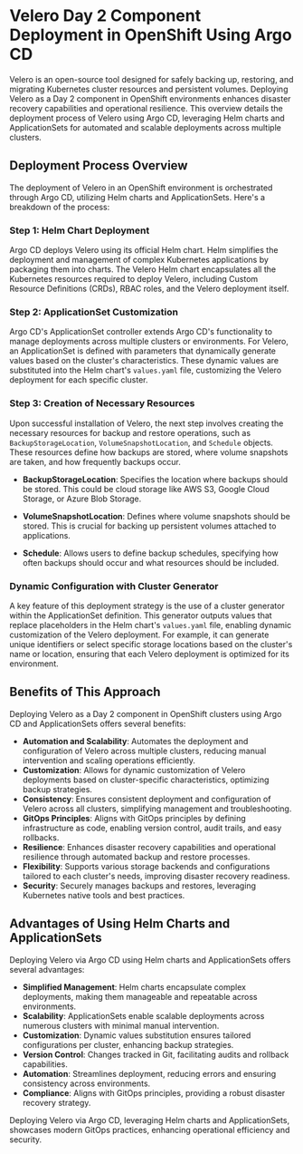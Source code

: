 # Velero Day 2 Component Deployment in OpenShift Using Argo CD

Velero is an open-source tool designed for safely backing up, restoring, and migrating Kubernetes cluster resources and persistent volumes. Deploying Velero as a Day 2 component in OpenShift environments enhances disaster recovery capabilities and operational resilience. This overview details the deployment process of Velero using Argo CD, leveraging Helm charts and ApplicationSets for automated and scalable deployments across multiple clusters.

## Deployment Process Overview

The deployment of Velero in an OpenShift environment is orchestrated through Argo CD, utilizing Helm charts and ApplicationSets. Here's a breakdown of the process:

### Step 1: Helm Chart Deployment

Argo CD deploys Velero using its official Helm chart. Helm simplifies the deployment and management of complex Kubernetes applications by packaging them into charts. The Velero Helm chart encapsulates all the Kubernetes resources required to deploy Velero, including Custom Resource Definitions (CRDs), RBAC roles, and the Velero deployment itself.

### Step 2: ApplicationSet Customization

Argo CD's ApplicationSet controller extends Argo CD's functionality to manage deployments across multiple clusters or environments. For Velero, an ApplicationSet is defined with parameters that dynamically generate values based on the cluster's characteristics. These dynamic values are substituted into the Helm chart's `values.yaml` file, customizing the Velero deployment for each specific cluster.

### Step 3: Creation of Necessary Resources

Upon successful installation of Velero, the next step involves creating the necessary resources for backup and restore operations, such as `BackupStorageLocation`, `VolumeSnapshotLocation`, and `Schedule` objects. These resources define how backups are stored, where volume snapshots are taken, and how frequently backups occur.

- **BackupStorageLocation**: Specifies the location where backups should be stored. This could be cloud storage like AWS S3, Google Cloud Storage, or Azure Blob Storage.
  
- **VolumeSnapshotLocation**: Defines where volume snapshots should be stored. This is crucial for backing up persistent volumes attached to applications.

- **Schedule**: Allows users to define backup schedules, specifying how often backups should occur and what resources should be included.

### Dynamic Configuration with Cluster Generator

A key feature of this deployment strategy is the use of a cluster generator within the ApplicationSet definition. This generator outputs values that replace placeholders in the Helm chart's `values.yaml` file, enabling dynamic customization of the Velero deployment. For example, it can generate unique identifiers or select specific storage locations based on the cluster's name or location, ensuring that each Velero deployment is optimized for its environment.

## Benefits of This Approach

Deploying Velero as a Day 2 component in OpenShift clusters using Argo CD and ApplicationSets offers several benefits:

- **Automation and Scalability**: Automates the deployment and configuration of Velero across multiple clusters, reducing manual intervention and scaling operations efficiently.
- **Customization**: Allows for dynamic customization of Velero deployments based on cluster-specific characteristics, optimizing backup strategies.
- **Consistency**: Ensures consistent deployment and configuration of Velero across all clusters, simplifying management and troubleshooting.
- **GitOps Principles**: Aligns with GitOps principles by defining infrastructure as code, enabling version control, audit trails, and easy rollbacks.
- **Resilience**: Enhances disaster recovery capabilities and operational resilience through automated backup and restore processes.
- **Flexibility**: Supports various storage backends and configurations tailored to each cluster's needs, improving disaster recovery readiness.
- **Security**: Securely manages backups and restores, leveraging Kubernetes native tools and best practices.

## Advantages of Using Helm Charts and ApplicationSets

Deploying Velero via Argo CD using Helm charts and ApplicationSets offers several advantages:

- **Simplified Management**: Helm charts encapsulate complex deployments, making them manageable and repeatable across environments.
- **Scalability**: ApplicationSets enable scalable deployments across numerous clusters with minimal manual intervention.
- **Customization**: Dynamic values substitution ensures tailored configurations per cluster, enhancing backup strategies.
- **Version Control**: Changes tracked in Git, facilitating audits and rollback capabilities.
- **Automation**: Streamlines deployment, reducing errors and ensuring consistency across environments.
- **Compliance**: Aligns with GitOps principles, providing a robust disaster recovery strategy.

Deploying Velero via Argo CD, leveraging Helm charts and ApplicationSets, showcases modern GitOps practices, enhancing operational efficiency and security.

